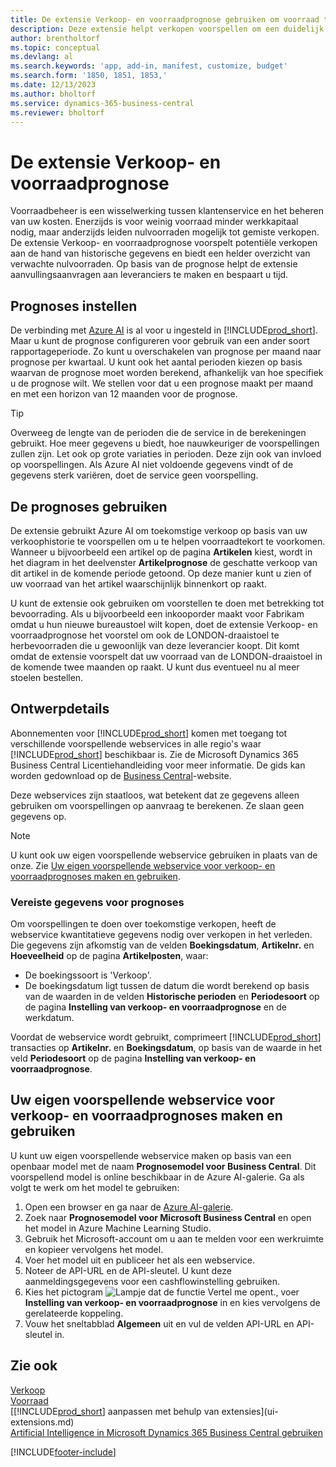 ```yaml
---
title: De extensie Verkoop- en voorraadprognose gebruiken om voorraad te beheren | Microsoft Docs
description: Deze extensie helpt verkopen voorspellen om een duidelijk overzicht te krijgen van verwachte nulvoorraden en helpt u zelfs aanvullingsorders voor leveranciers te maken.
author: brentholtorf
ms.topic: conceptual
ms.devlang: al
ms.search.keywords: 'app, add-in, manifest, customize, budget'
ms.search.form: '1850, 1851, 1853,'
ms.date: 12/13/2023
ms.author: bholtorf
ms.service: dynamics-365-business-central
ms.reviewer: bholtorf
---
```


# De extensie Verkoop- en voorraadprognose

Voorraadbeheer is een wisselwerking tussen klantenservice en het beheren van uw kosten. Enerzijds is voor weinig voorraad minder werkkapitaal nodig, maar anderzijds leiden nulvoorraden mogelijk tot gemiste verkopen. De extensie Verkoop- en voorraadprognose voorspelt potentiële verkopen aan de hand van historische gegevens en biedt een helder overzicht van verwachte nulvoorraden. Op basis van de prognose helpt de extensie aanvullingsaanvragen aan leveranciers te maken en bespaart u tijd.  

## Prognoses instellen

De verbinding met [Azure AI](https://azure.microsoft.com/overview/ai-platform/) is al voor u ingesteld in [!INCLUDE[prod_short](includes/prod_short.md)]. Maar u kunt de prognose configureren voor gebruik van een ander soort rapportageperiode. Zo kunt u overschakelen van prognose per maand naar prognose per kwartaal. U kunt ook het aantal perioden kiezen op basis waarvan de prognose moet worden berekend, afhankelijk van hoe specifiek u de prognose wilt. We stellen voor dat u een prognose maakt per maand en met een horizon van 12 maanden voor de prognose.

> [!TIP]  
> Overweeg de lengte van de perioden die de service in de berekeningen gebruikt. Hoe meer gegevens u biedt, hoe nauwkeuriger de voorspellingen zullen zijn. Let ook op grote variaties in perioden. Deze zijn ook van invloed op voorspellingen. Als Azure AI niet voldoende gegevens vindt of de gegevens sterk variëren, doet de service geen voorspelling.

## De prognoses gebruiken

De extensie gebruikt Azure AI om toekomstige verkoop op basis van uw verkoophistorie te voorspellen om u te helpen voorraadtekort te voorkomen. Wanneer u bijvoorbeeld een artikel op de pagina **Artikelen** kiest, wordt in het diagram in het deelvenster **Artikelprognose** de geschatte verkoop van dit artikel in de komende periode getoond. Op deze manier kunt u zien of uw voorraad van het artikel waarschijnlijk binnenkort op raakt.  

U kunt de extensie ook gebruiken om voorstellen te doen met betrekking tot bevoorrading. Als u bijvoorbeeld een inkooporder maakt voor Fabrikam omdat u hun nieuwe bureaustoel wilt kopen, doet de extensie Verkoop- en voorraadprognose het voorstel om ook de LONDON-draaistoel te herbevoorraden die u gewoonlijk van deze leverancier koopt. Dit komt omdat de extensie voorspelt dat uw voorraad van de LONDON-draaistoel in de komende twee maanden op raakt. U kunt dus eventueel nu al meer stoelen bestellen.  

## Ontwerpdetails

Abonnementen voor [!INCLUDE[prod_short](includes/prod_short.md)] komen met toegang tot verschillende voorspellende webservices in alle regio's waar [!INCLUDE[prod_short](includes/prod_short.md)] beschikbaar is. Zie de Microsoft Dynamics 365 Business Central Licentiehandleiding voor meer informatie. De gids kan worden gedownload op de [Business Central](https://dynamics.microsoft.com/en-us/business-central/overview/)-website. 

Deze webservices zijn staatloos, wat betekent dat ze gegevens alleen gebruiken om voorspellingen op aanvraag te berekenen. Ze slaan geen gegevens op.

> [!NOTE]  
>   U kunt ook uw eigen voorspellende webservice gebruiken in plaats van de onze. Zie [Uw eigen voorspellende webservice voor verkoop- en voorraadprognoses maken en gebruiken](#AnchorText). 

### Vereiste gegevens voor prognoses

Om voorspellingen te doen over toekomstige verkopen, heeft de webservice kwantitatieve gegevens nodig over verkopen in het verleden. Die gegevens zijn afkomstig van de velden **Boekingsdatum**, **Artikelnr.** en **Hoeveelheid** op de pagina **Artikelposten**, waar:

- De boekingssoort is 'Verkoop'.
- De boekingsdatum ligt tussen de datum die wordt berekend op basis van de waarden in de velden **Historische perioden** en **Periodesoort** op de pagina **Instelling van verkoop- en voorraadprognose** en de werkdatum.

Voordat de webservice wordt gebruikt, comprimeert [!INCLUDE[prod_short](includes/prod_short.md)] transacties op **Artikelnr.** en **Boekingsdatum**, op basis van de waarde in het veld **Periodesoort** op de pagina **Instelling van verkoop- en voorraadprognose**.

## <a name="AnchorText"> </a>Uw eigen voorspellende webservice voor verkoop- en voorraadprognoses maken en gebruiken

U kunt uw eigen voorspellende webservice maken op basis van een openbaar model met de naam **Prognosemodel voor Business Central**. Dit voorspellend model is online beschikbaar in de Azure AI-galerie. Ga als volgt te werk om het model te gebruiken:  

1. Open een browser en ga naar de [Azure AI-galerie](https://go.microsoft.com/fwlink/?linkid=828352).  
2. Zoek naar **Prognosemodel voor Microsoft Business Central** en open het model in Azure Machine Learning Studio.  
3. Gebruik het Microsoft-account om u aan te melden voor een werkruimte en kopieer vervolgens het model.  
4. Voer het model uit en publiceer het als een webservice.  
5. Noteer de API-URL en de API-sleutel. U kunt deze aanmeldingsgegevens voor een cashflowinstelling gebruiken.  
6. Kies het pictogram ![Lampje dat de functie Vertel me opent.](media/ui-search/search_small.png "Vertel me wat u wilt doen"), voer **Instelling van verkoop- en voorraadprognose** in en kies vervolgens de gerelateerde koppeling.  
7. Vouw het sneltabblad **Algemeen** uit en vul de velden API-URL en API-sleutel in.  

## Zie ook

[Verkoop](sales-manage-sales.md)  
[Voorraad](inventory-manage-inventory.md)  
[[!INCLUDE[prod_short](includes/prod_short.md)] aanpassen met behulp van extensies](ui-extensions.md)  
[Artificial Intelligence in Microsoft Dynamics 365 Business Central gebruiken](/training/paths/use-artificial-intelligence/)  

[!INCLUDE[footer-include](includes/footer-banner.md)]
